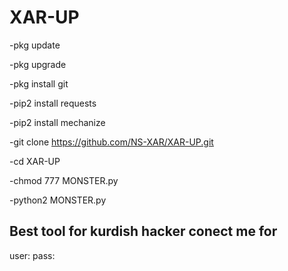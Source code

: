 # XAR-UP

-pkg update

-pkg upgrade

-pkg install git

-pip2 install requests

-pip2 install mechanize

-git clone https://github.com/NS-XAR/XAR-UP.git

-cd XAR-UP

-chmod 777 MONSTER.py

-python2 MONSTER.py

## Best tool for kurdish hacker conect me for

user:
pass:
